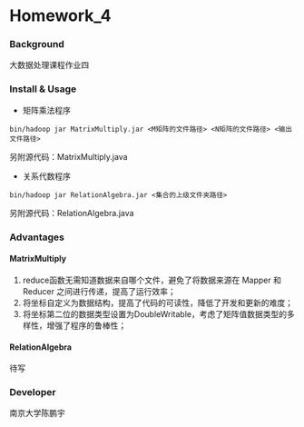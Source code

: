 # Homework_4

### Background
  大数据处理课程作业四
### Install & Usage
* 矩阵乘法程序
```
bin/hadoop jar MatrixMultiply.jar <M矩阵的文件路径> <N矩阵的文件路径> <输出文件路径>
```
  另附源代码：MatrixMultiply.java
* 关系代数程序
```
bin/hadoop jar RelationAlgebra.jar <集合的上级文件夹路径>
```
  另附源代码：RelationAlgebra.java
### Advantages
#### MatrixMultiply
1. reduce函数无需知道数据来自哪个文件，避免了将数据来源在 Mapper 和 Reducer 之间进行传递，提高了运行效率；
2. 将坐标自定义为数据结构，提高了代码的可读性，降低了开发和更新的难度；
3. 将坐标第二位的数据类型设置为DoubleWritable，考虑了矩阵值数据类型的多样性，增强了程序的鲁棒性；
#### RelationAlgebra
待写
### Developer
  南京大学陈鹏宇
